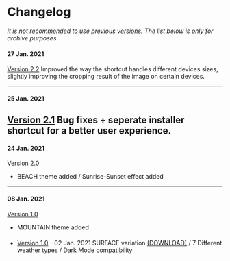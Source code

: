 # Changelog

*It is not recommended to use previous versions. The list below is only for archive purposes.*

#### 27 Jan. 2021
[Version 2.2](https://www.icloud.com/shortcuts/5185b376548b46f2adfc509898165a9f)
Improved the way the shortcut handles different devices sizes, slightly improving the cropping result of the image on certain devices.

---
#### 25 Jan. 2021
[Version 2.1](https://www.icloud.com/shortcuts/b7258af8b19a437583b21cd536754eab)
Bug fixes + seperate installer shortcut for a better user experience.
---
#### 24 Jan. 2021
Version 2.0
- BEACH theme added / Sunrise-Sunset effect added
---

#### 08 Jan. 2021 
[Version 1.0](https://www.icloud.com/shortcuts/9d38882702c742fb94e0a65fe48af954) 
- MOUNTAIN theme added

####
- [Version 1.0](https://www.icloud.com/shortcuts/9d38882702c742fb94e0a65fe48af954) - 02 Jan. 2021
SURFACE variation [(DOWNLOAD)](https://www.dropbox.com/s/vui0ewyqdyyhkvi/WeatherWalls.zip?dl=0) / 7 Different weather types / Dark Mode compatibility
